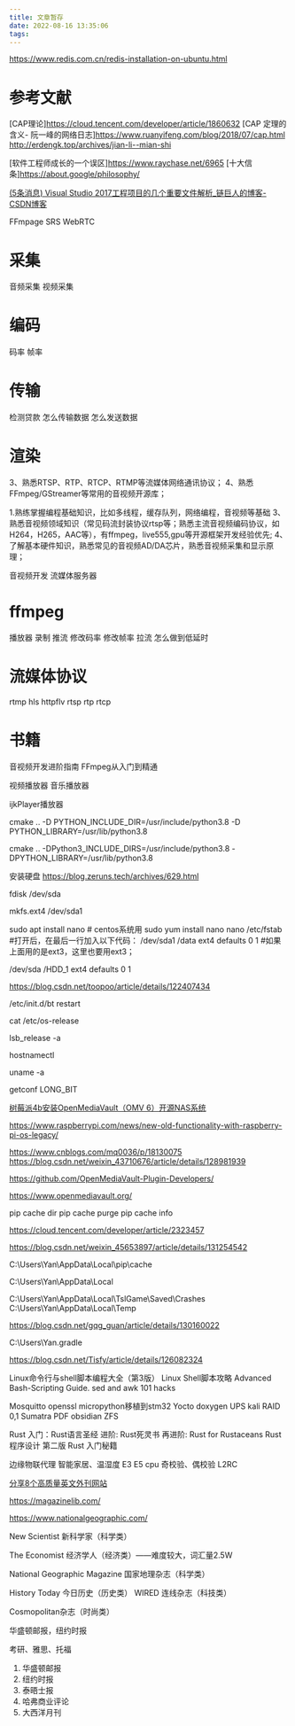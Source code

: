```yaml
---
title: 文章暂存
date: 2022-08-16 13:35:06
tags:
---
```




https://www.redis.com.cn/redis-installation-on-ubuntu.html

# 参考文献
[CAP理论]https://cloud.tencent.com/developer/article/1860632
[CAP 定理的含义- 阮一峰的网络日志]https://www.ruanyifeng.com/blog/2018/07/cap.html
http://erdengk.top/archives/jian-li--mian-shi



[软件工程师成长的一个误区]https://www.raychase.net/6965
[十大信条]https://about.google/philosophy/



[(5条消息) Visual Studio 2017工程项目的几个重要文件解析_链巨人的博客-CSDN博客](https://blog.csdn.net/liangyihuai/article/details/88762804)





FFmpage
SRS
WebRTC


# 采集
音频采集
视频采集
# 编码
码率
帧率
# 传输
检测贷款
怎么传输数据
怎么发送数据
# 渲染



3、熟悉RTSP、RTP、RTCP、RTMP等流媒体网络通讯协议；
4、熟悉FFmpeg/GStreamer等常用的音视频开源库；

1.熟练掌握编程基础知识，比如多线程，缓存队列，网络编程，音视频等基础
3、熟悉音视频领域知识（常见码流封装协议rtsp等；熟悉主流音视频编码协议，如H264，H265，AAC等），有ffmpeg，live555,gpu等开源框架开发经验优先;
4、了解基本硬件知识，熟悉常见的音视频AD/DA芯片，熟悉音视频采集和显示原理；



音视频开发
流媒体服务器

# ffmpeg
播放器
录制
推流
    修改码率
    修改帧率
拉流
    怎么做到低延时


# 流媒体协议
rtmp
hls
httpflv
rtsp
rtp
rtcp


# 书籍
音视频开发进阶指南
FFmpeg从入门到精通



视频播放器
音乐播放器

ijkPlayer播放器






cmake .. -D PYTHON_INCLUDE_DIR=/usr/include/python3.8 -D PYTHON_LIBRARY=/usr/lib/python3.8


cmake .. -DPython3_INCLUDE_DIRS=/usr/include/python3.8 -DPYTHON_LIBRARY=/usr/lib/python3.8



安装硬盘
https://blog.zeruns.tech/archives/629.html



fdisk  /dev/sda



mkfs.ext4 /dev/sda1

sudo apt install nano   # centos系统用 sudo yum install nano
nano /etc/fstab
#打开后，在最后一行加入以下代码：
/dev/sda1 /data ext4 defaults 0 1  #如果上面用的是ext3，这里也要用ext3；

/dev/sda /HDD_1 ext4 defaults 0 1 


https://blog.csdn.net/toopoo/article/details/122407434




/etc/init.d/bt  restart

cat /etc/os-release


lsb_release -a


hostnamectl

uname -a

getconf LONG_BIT

[树莓派4b安装OpenMediaVault（OMV 6）开源NAS系统](https://xyzbz.cn/archives/944/)


https://www.raspberrypi.com/news/new-old-functionality-with-raspberry-pi-os-legacy/

https://www.cnblogs.com/mq0036/p/18130075
https://blog.csdn.net/weixin_43710676/article/details/128981939


https://github.com/OpenMediaVault-Plugin-Developers/

https://www.openmediavault.org/



pip cache dir
pip cache purge
pip cache info


https://cloud.tencent.com/developer/article/2323457

https://blog.csdn.net/weixin_45653897/article/details/131254542

C:\Users\Yan\AppData\Local\pip\cache


C:\Users\Yan\AppData\Local

C:\Users\Yan\AppData\Local\TslGame\Saved\Crashes
C:\Users\Yan\AppData\Local\Temp

https://blog.csdn.net/gqg_guan/article/details/130160022


C:\Users\Yan\.gradle


https://blog.csdn.net/Tisfy/article/details/126082324


Linux命令行与shell脚本编程大全（第3版）
Linux Shell脚本攻略
Advanced Bash-Scripting Guide.
sed and awk 101 hacks


Mosquitto
openssl
micropython移植到stm32
Yocto 
doxygen
UPS
kali
RAID 0,1
Sumatra PDF
obsidian
ZFS


Rust
    入门：Rust语言圣经
    进阶: Rust死灵书
    再进阶: Rust for Rustaceans
    Rust 程序设计 第二版
    Rust 入门秘籍


边缘物联代理
智能家居、温湿度
E3 E5 cpu
奇校验、偶校验
L2RC



[分享8个高质量英文外刊网站](https://zhuanlan.zhihu.com/p/675556766)

https://magazinelib.com/

https://www.nationalgeographic.com/

 New Scientist 新科学家（科学类）

 The Economist 经济学人（经济类）——难度较大，词汇量2.5W

 National Geographic Magazine 国家地理杂志（科学类）

 History Today 今日历史（历史类）
WIRED 连线杂志（科技类）

 Cosmopolitan杂志（时尚类）


华盛顿邮报，纽约时报

考研、雅思、托福
1. 华盛顿邮报
2. 纽约时报
3. 泰晤士报
4. 哈弗商业评论
5. 大西洋月刊














